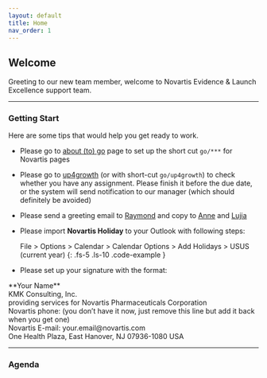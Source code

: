 ```yaml
---
layout: default
title: Home
nav_order: 1
---
```


## Welcome
Greeting to our new team member, welcome to Novartis Evidence & Launch Excellence support team.

---
### Getting Start
Here are some tips that would help you get ready to work.

- Please go to  [about (to) go](https://go/:about/#edit)  page to set up the short cut `go/***` for Novartis pages  
- Please go to  [up4growth](https://novartis.csod.com/ui/lms-learner-home/home?utm_source=Welcome_Page&utm_medium=tile&utm_campaign=Learner_Home)  (or with short-cut `go/up4growth`) to check whether you have any assignment. Please finish it before the due date, or the system will send notification to our manager (which should definitely be avoided)  
- Please send a greeting email to  [Raymond](raymond.przybysz@novartis.com)  and copy to  [Anne](yen-hua.chen@novartis.com)  and  [Lujia](lujia.zhou@novartis.com)  
- Please import **Novartis Holiday** to your Outlook with following steps:

  File > Options > Calendar > Calendar Options > Add Holidays > USUS (current year)
  {: .fs-5 .ls-10 .code-example }
  
- Please set up your signature with the format:
<div class="code-example" markdown="1">
**Your Name** <br/>
KMK Consulting, Inc.<br/>
providing services for Novartis Pharmaceuticals Corporation<br/>
Novartis phone: (you don’t have it now, just remove this line but add it back when you get one)<br/>
Novartis E-mail: your.email@novartis.com<br/>
One Health Plaza, East Hanover, NJ 07936-1080 USA
</div>

---

### Agenda
